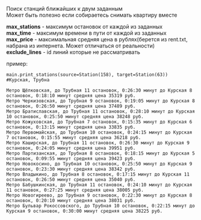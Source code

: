 Поиск станций ближайших к двум заданным  
Может быть полезно если собираетесь снимать квартиру вместе   

**max_stations** - максимум остановок от каждой из заданных  
**max_time** - максимум времени в пути от каждой из заданных  
**max_price** - максимальная средняя цена в рублях(берется из rent.txt, набрана из интернета. Может отличаться от реальности)  
**exclude_lines** - id линий которые не рассматривать  

пример:

    main.print_stations(source=Station(158), target=Station(63))
    #Курская, Трубна
    
    Метро Щёлковская, до Трубная 11 остановок, 0:26:30 минут до Курская 8 остановок, 0:18:10 минут средняя цена 35319 руб.
    Метро Черкизовская, до Трубная 9 остановок, 0:19:05 минут до Курская 8 остановок, 0:26:50 минут средняя цена 37489 руб.
    Метро Братиславская, до Трубная 11 остановок, 0:28:10 минут до Курская 10 остановок, 0:25:50 минут средняя цена 38248 руб.
    Метро Кожуховская, до Трубная 7 остановок, 0:15:35 минут до Курская 6 остановок, 0:13:15 минут средняя цена 33835 руб.
    Метро Первомайская, до Трубная 10 остановок, 0:24:15 минут до Курская 7 остановок, 0:15:55 минут средняя цена 36218 руб.
    Метро Каширская, до Трубная 11 остановок, 0:26:30 минут до Курская 9 остановок, 0:24:05 минут средняя цена 39951 руб.
    Метро Партизанская, до Трубная 8 остановок, 0:18:15 минут до Курская 5 остановок, 0:09:55 минут средняя цена 39423 руб.
    Метро Новокосино, до Трубная 10 остановок, 0:25:50 минут до Курская 9 остановок, 0:23:30 минут средняя цена 38342 руб.
    Метро Владыкино, до Трубная 8 остановок, 0:17:15 минут до Курская 11 остановок, 0:26:50 минут средняя цена 35040 руб.
    Метро Бабушкинская, до Трубная 11 остановок, 0:24:10 минут до Курская 11 остановок, 0:27:25 минут средняя цена 38005 руб.
    Метро Новогиреево, до Трубная 9 остановок, 0:22:30 минут до Курская 8 остановок, 0:20:10 минут средняя цена 38031 руб.
    Метро Бульвар Рокоссовского, до Трубная 10 остановок, 0:22:15 минут до Курская 9 остановок, 0:30:00 минут средняя цена 38225 руб.
    
